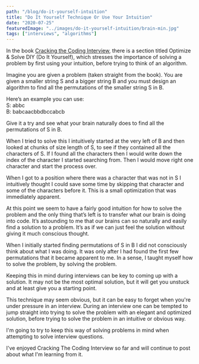 ```yaml
---
path: "/blog/do-it-yourself-intuition"
title: "Do It Yourself Technique Or Use Your Intuition"
date: "2020-07-25"
featuredImage: "../images/do-it-yourself-intuition/brain-min.jpg"
tags: ["interviews", "algorithms"]
---
```


In the book <a class="text-blue-500 no-underline- hover:underline" href="https://www.amazon.com/Cracking-Coding-Interview-Programming-Questions/dp/0984782850">Cracking the Coding Interview</a>, there is a section titled Optimize & Solve DIY (Do It Yourself), which stresses the importance of solving a problem by first using your intuition, before trying to think of an algorithm.

Imagine you are given a problem (taken straight from the book). You are given a smaller string S and a bigger string B and you must design an algorithm to find all the permutations of the smaller string S in B.

Here’s an example you can use:
<br/>
S: abbc
<br/>
B: babcaacbbdbccabcb

Give it a try and see what your brain naturally does to find all the permutations of S in B.

When I tried to solve this I intuitively started at the very left of B and then looked at chunks of size length of S, to see if they contained all the characters of S. If I found all the characters then I would write down the index of the character I started searching from. Then I would move right one character and start the process over.

When I got to a position where there was a character that was not in S I intuitively thought I could save some time by skipping that character and some of the characters before it. This is a small optimization that was immediately apparent.

At this point we seem to have a fairly good intuition for how to solve the problem and the only thing that’s left is to transfer what our brain is doing into code. It’s astounding to me that our brains can so naturally and easily find a solution to a problem. It’s as if we can just feel the solution without giving it much conscious thought.

When I initially started finding permutations of S in B I did not consciously think about what I was doing. It was only after I had found the first few permutations that it became apparent to me. In a sense, I taught myself how to solve the problem, by solving the problem.

Keeping this in mind during interviews can be key to coming up with a solution. It may not be the most optimal solution, but it will get you unstuck and at least give you a starting point.

This technique may seem obvious, but it can be easy to forget when you're under pressure in an interview. During an interview one can be tempted to jump straight into trying to solve the problem with an elegant and optimized solution, before trying to solve the problem in an intuitive or obvious way.

I'm going to try to keep this way of solving problems in mind when attempting to solve interview questions.

I've enjoyed Cracking The Coding Interview so far and will continue to post about what I'm learning from it.
